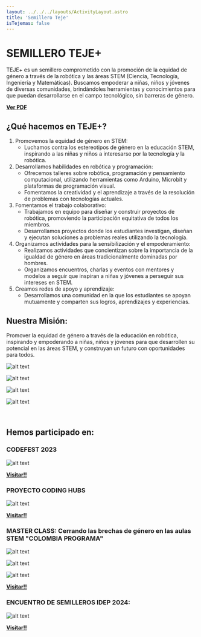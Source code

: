 ```yaml
---
layout: ../../../layouts/ActivityLayout.astro
title: 'Semillero Teje'
isTejemas: false
---
```


# SEMILLERO TEJE+

TEJE+ es un semillero comprometido con la promoción de la equidad de género a través de la robótica y las áreas STEM (Ciencia, Tecnología, Ingeniería y Matemáticas). Buscamos empoderar a niñas, niños y jóvenes de diversas comunidades, brindándoles herramientas y conocimientos para que puedan desarrollarse en el campo tecnológico, sin barreras de género.

<strong>
  <a href='https://drive.google.com/file/d/1V1K-5noWG76EDu0phEBQB1865SgEjYVM/view' target='blank'>Ver PDF</a>
</strong>

## ¿Qué hacemos en TEJE+?

1.	Promovemos la equidad de género en STEM:
    - Luchamos contra los estereotipos de género en la educación STEM, inspirando a las niñas y niños a interesarse por la tecnología y la robótica.
2.	Desarrollamos habilidades en robótica y programación:
    - Ofrecemos talleres  sobre robótica, programación y pensamiento computacional, utilizando herramientas como Arduino, Microbit y plataformas de programación visual.
    - Fomentamos la creatividad y el aprendizaje a través de la resolución de problemas con tecnologías actuales.
3.	Fomentamos el trabajo colaborativo:
    - Trabajamos en equipo para diseñar y construir proyectos de robótica, promoviendo la participación equitativa de todos los miembros.
    - Desarrollamos proyectos donde los estudiantes investigan, diseñan y ejecutan soluciones a problemas reales utilizando la tecnología.
4.	Organizamos actividades para la sensibilización y el empoderamiento:
    - Realizamos actividades que concientizan sobre la importancia de la igualdad de género en áreas tradicionalmente dominadas por hombres.
    - Organizamos encuentros, charlas y eventos con mentores y modelos a seguir que inspiran a niñas y jóvenes a perseguir sus intereses en STEM.
5.	Creamos redes de apoyo y aprendizaje:
    - Desarrollamos una comunidad en la que los estudiantes se apoyan mutuamente y comparten sus logros, aprendizajes y experiencias.



## Nuestra Misión:

Promover la equidad de género a través de la educación en robótica, inspirando y empoderando a niñas, niños y jóvenes para que desarrollen su potencial en las áreas STEM, y construyan un futuro con  oportunidades para todos.

![alt text](image.png)

![alt text](image-1.png)

![alt text](image-2.png)

![alt text](image-3.png)

<br>

## Hemos participado en:

### CODEFEST 2023

![alt text](image-4.png)

<strong>
  <a href='https://www.youtube.com/watch?v=QZ-rcsX7w-c' target='blank'>Visitar!!</a>
</strong>


<br>

### PROYECTO CODING HUBS
![alt text](image-5.png)

<strong>
  <a href='https://www.youtube.com/watch?v=WtUKggbJPco' target='blank'>Visitar!!</a>
</strong>


<br>

### MASTER CLASS: Cerrando las brechas de género en las aulas STEM "COLOMBIA PROGRAMA"

![alt text](image-6.png)

![alt text](image-10.png)

![alt text](image-8.png)

<strong>
  <a href='https://www.youtube.com/live/seHup4Ckig4' target='blank'>Visitar!!</a>
</strong>

### ENCUENTRO DE SEMILLEROS IDEP 2024:

  ![alt text](image-7.png)

<strong>
  <a href='https://www.facebook.com/idep.bogota/videos/v-encuentro-distrital-de-semilleros-de-maestras-y-maestros/2220806314946798/' target='blank'>Visitar!!</a>
</strong>

<style>
  a {
    margin-bottom: 1rem;
  }
</style>
